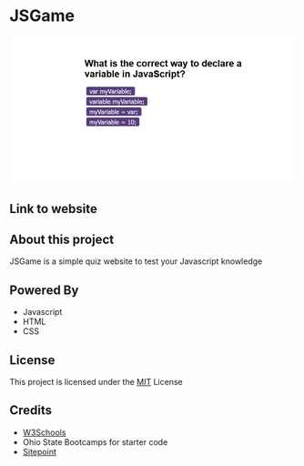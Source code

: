 # JSGame

![Screenshot of Website](screenshot.png)

## Link to website

## About this project
JSGame is a simple quiz website to test your Javascript knowledge

## Powered By
- Javascript
- HTML
- CSS

## License
This project is licensed under the [MIT](LICENSE) License

## Credits
- [W3Schools](https://www.w3schools.com/)
- Ohio State Bootcamps for starter code
- [Sitepoint](https://www.sitepoint.com/)
